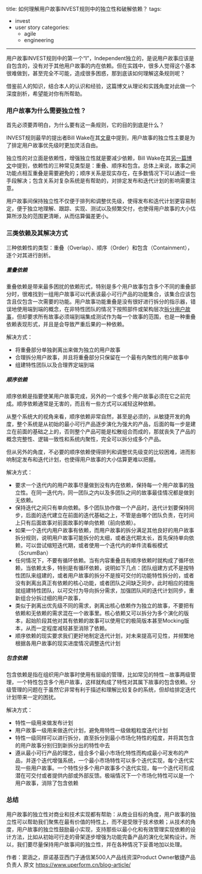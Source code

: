 title: 如何理解用户故事INVEST规则中的独立性和破解依赖？
tags:
  - invest
  - user story
categories:
    - agile
    - engineering
---

用户故事INVEST规则中的第一个“I”，Independent独立的，是说用户故事应该是自包含的，没有对于其他用户故事的内在依赖。但在实践中，很多人觉得这个基本很难做到，甚至完全不可能，造成很多困惑，那到底该如何理解这条规则呢？

借鉴前人的知识，结合本人的认识和经验，这篇博文从理论和实践角度对此做一个深度剖析，希望能对你有所帮助。

<!--more-->

### 用户故事为什么需要独立性？

首先必须要弄明白，为什么要有这一条规则，它的目的到底是什么？

INVEST规则最早的提出者Bill Wake在其[文章](http://xp123.com/articles/invest-in-good-stories-and-smart-tasks/)中提到，用户故事的独立性主要是为了排定用户故事优先级时更加灵活自由。

独立性的对立面是依赖性，增强独立性就是要减少依赖，Bill Wake在其[另一篇博文](http://xp123.com/articles/independent-stories-in-the-invest-model/)中提到，依赖性的三种常见类型是：重叠、顺序和包含。总体上来说，故事之间功能点相互重叠是需要避免的；顺序关系是现实存在，在多数情况下可以通过一些手段解决；包含关系对复杂系统是有帮助的，对排定发布和迭代计划的影响需要注意。

用户故事间保持独立性不仅便于排列和调整优先级，使得发布和迭代计划更容易制定，便于独立地理解、跟踪、实现、测试以及频繁交付，也使得用户故事的大小估算所涉及的范围更清晰，从而估算偏差更小。

### 三类依赖及其解决方式

三种依赖性的类型：重叠（Overlap）、顺序（Order）和包含（Containment），逐个对其进行剖析。

##### 重叠依赖

重叠依赖是带来最多困扰的依赖形式，特别是多个用户故事包含多个不同的重叠部分时，很难找到一组用户故事可以代表该最小可行产品的功能集合，该集合应该包含且仅包含一次需要的功能。用户故事功能重叠是没有很好进行拆分的指示器，错误地使用端到端的概念，在非特性团队的情况下按照部件或架构层次[拆分用户故事](/2015/01/19/patterns-of-splitting-user-story-in-agile/)，但却要求所有故事必须端到端集成测试作为每一个故事的范围，也是一种重叠依赖表现形式，并且是会导致严重后果的一种依赖。

解决方式：

*   将重叠部分单独剥离出来做为独立的用户故事
*   合理拆分用户故事，并且将重叠部分只保留在一个最有内聚性的用户故事中
*   组建特性团队以及合理界定端到端

##### 顺序依赖

顺序依赖是指要使某用户故事完成，另外的一个或多个用户故事必须在它之前完成。顺序依赖通常是无害的，而且有一些方式可以减轻这种依赖。

从整个系统大的视角来看，顺序依赖非常自然，甚至是必须的，从敏捷开发的角度，整个系统是从初始的最小可行产品逐步演化为强大的产品，后面的每一步是建立在前面的基础之上的，否则整个产品可能是松散组合而成的，那就丧失了产品的概念完整性、逻辑一致性和系统内聚性，完全可以拆分成多个产品。

但从另外的角度，不必要的顺序依赖使得排列和调整优先级变的比较困难，进而影响制定发布和迭代计划，也使得用户故事的大小估算更难以把握。

解决方式：

*   要求一个迭代内的用户故事尽量做到没有内在依赖，保持每一个用户故事的独立性。在同一迭代内，同一团队之内以及多团队之间的故事最佳情况都是做到无依赖。
*   保持迭代之间只有单向依赖。多个团队协作做一个产品时，迭代计划要保持同步，后面的迭代建立在前面的迭代基础之上，不管是由哪个团队负责，在时间上只有后面故事对前面故事的单向依赖（前向依赖）。
*   如果一个迭代内用户故事有依赖，而用户故事的拆分满足其他良好的用户故事拆分规则，说明用户故事可能拆分的太细，或者迭代期太长，首先保持单向依赖，可以尝试缩短迭代期，或者使用一个迭代内的单件流看板模式（ScrumBan）
*   任何情况下，不要有循环依赖。当有内容重叠且有顺序依赖时就构成了循环依赖，当依赖太多，特别是有循环依赖，说明如下几点：团队组建方式不是按特性团队来组建的，或者用户故事的拆分不是按可交付的功能特性拆分的，或者没有剥离出真正有依赖的核心功能，或者团队之间缺乏同步。此时相应的措施就组建特性团队，以可交付为导向拆分需求，加强团队间的迭代计划同步，重新组合分拆过细的用户故事，
*   类似于剥离出优先级不同的需求，剥离出核心依赖作为独立的故事，不要把有依赖和无依赖的需求混在一个故事里。核心依赖又可以拆分为多个演化的版本，起始阶段其他对其有依赖的故事可以使用它的极简版本甚至Mocking版本，从而一定程度减轻甚至消除了依赖。
*   顺序依赖的现实要求我们更好地制定迭代计划，对未来提高可见性，并频繁地根据各用户故事的现实进度情况调整迭代计划

##### 包含依赖

包含依赖是指在组织用户故事时使用有层级的管理，比如常见的特性－故事两级管理，一个特性包含多个用户故事，这样就构成了特性对其属下故事的包含依赖。分级管理的问题在于虽然它非常有利于描述和理解比较复杂的系统，但却给排定迭代计划带来一定的困扰。

解决方式：

*   特性一级用来做发布计划
*   用户故事一级用来做迭代计划，避免用特性一级做粗粒度迭代计划
*   特性一级同样可以进行拆分，直至拆分到最小市场化特性的程度，并将其包含的用户故事分别归到新拆分出的特性中去
*   遵从最小可行产品的理念，组合多个最小市场化特性而构成最小可发布的产品，并逐个迭代增强系统，一个最小市场特性可以多个迭代实现，每个迭代实现一些用户故事。一个特性分多个用户故事多个迭代实现，每一个迭代可形成潜在可交付或者提供内部或外部反馈。极端情况下一个市场化特性可以是一个用户故事，消除了包含依赖

### 总结

用户故事的独立性对商业和技术实现都有帮助：从商业目标的角度，用户故事的独立性可以帮助我们聚焦在最有价值的特性上，而不是受限于技术依赖；从技术的角度，用户故事的独立性鼓励最小实现，支持那些以最小化和有效管理实现依赖的设计方法，比如从初始可行走的骨架逐步增强为功能完备产品的演化化架构设计。所以，我们要尽量保持用户故事间的独立性，并在各种情况下妥善地加以处理。

作者：窦涵之，原诺基亚西门子通信某500人产品线资深Product Owner敏捷产品负责人
原文 https://www.uperform.cn/blog-article/